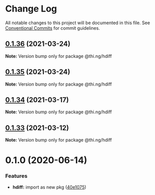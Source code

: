 # Change Log

All notable changes to this project will be documented in this file.
See [Conventional Commits](https://conventionalcommits.org) for commit guidelines.

## [0.1.36](https://github.com/thi-ng/umbrella/compare/@thi.ng/hdiff@0.1.35...@thi.ng/hdiff@0.1.36) (2021-03-24)

**Note:** Version bump only for package @thi.ng/hdiff





## [0.1.35](https://github.com/thi-ng/umbrella/compare/@thi.ng/hdiff@0.1.34...@thi.ng/hdiff@0.1.35) (2021-03-24)

**Note:** Version bump only for package @thi.ng/hdiff





## [0.1.34](https://github.com/thi-ng/umbrella/compare/@thi.ng/hdiff@0.1.33...@thi.ng/hdiff@0.1.34) (2021-03-17)

**Note:** Version bump only for package @thi.ng/hdiff





## [0.1.33](https://github.com/thi-ng/umbrella/compare/@thi.ng/hdiff@0.1.32...@thi.ng/hdiff@0.1.33) (2021-03-12)

**Note:** Version bump only for package @thi.ng/hdiff





# 0.1.0 (2020-06-14)


### Features

* **hdiff:** import as new pkg ([40e1075](https://github.com/thi-ng/umbrella/commit/40e10755ca520d5d850da98d07b40f9339310318))
